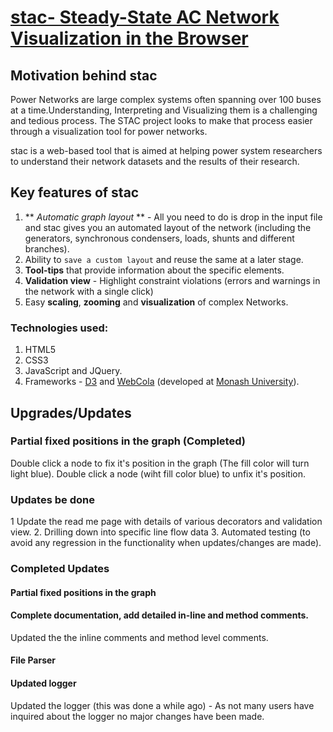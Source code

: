 # [stac- Steady-State AC Network Visualization in the Browser](http://immersive.erc.monash.edu.au/stac/)

## Motivation behind stac
Power Networks are large complex systems often spanning over 100 buses at a time.Understanding, Interpreting and Visualizing them is a challenging and tedious process. The STAC project looks to make that process easier through a visualization tool for power networks. <br>

stac is a web-based tool that is aimed at helping power system researchers to understand their network datasets and the results of their research.

## Key features of stac
1.  ** *Automatic graph layout* ** - All you need to do is drop in the input file and stac gives you an automated layout of the network (including the generators, synchronous condensers, loads, shunts and different branches).
2. Ability to `save a custom layout` and reuse the same at a later stage.
3. **Tool-tips** that provide information about the specific elements.
4. **Validation view** - Highlight constraint violations (errors and warnings in the network with a single click)
5. Easy **scaling**, **zooming** and **visualization** of complex Networks.

### Technologies used:
1. HTML5
2. CSS3
3. JavaScript and JQuery.
4. Frameworks - [D3](http://d3js.org/) and [WebCola](http://marvl.infotech.monash.edu/webcola/) (developed at [Monash University](http://www.infotech.monash.edu.au/)).<br>


## Upgrades/Updates

### Partial fixed positions in the graph (Completed)
Double click a node to fix it's position in the graph (The fill color will turn light blue).
Double click a node (wiht fill color blue) to unfix it's position.

### Updates be done
1 Update the read me page with details of various decorators and validation view.
2. Drilling down into specific line flow data
3. Automated testing (to avoid any regression in the functionality when updates/changes are made).

### Completed Updates
#### Partial fixed positions in the graph
#### Complete documentation, add detailed in-line and method comments.
Updated the the inline comments and method level comments.
#### File Parser
#### Updated logger
Updated the logger (this was done a while ago) - As not many users have inquired about the logger no major changes have been made.